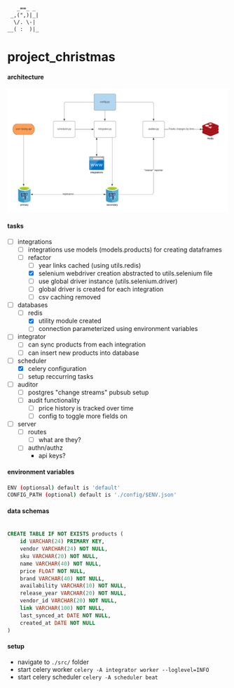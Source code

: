        _==_ _
     _,(",)|_|
      \/. \-|
    __( :  )|_

# project_christmas

#### architecture

![architecture](./images/architecture.png?raw=true "High-Level Architecture")

#### tasks
- [ ] integrations
    - [ ] integrations use models (models.products) for creating dataframes
    - [ ] refactor
        - [ ] year links cached (using utils.redis)
        - [x] selenium webdriver creation abstracted to utils.selenium file
        - [ ] use global driver instance (utils.selenium.driver)
        - [ ] global driver is created for each integration
        - [ ] csv caching removed
- [ ] databases
    - [ ] redis
        - [x] utility module created
        - [ ] connection parameterized using environment variables
- [ ] integrator
    - [ ] can sync products from each integration
    - [ ] can insert new products into database
- [ ] scheduler
    - [x] celery configuration
    - [ ] setup reccurring tasks
- [ ] auditor
    - [ ] postgres "change streams" pubsub setup
    - [ ] audit functionality
        - [ ] price history is tracked over time
        - [ ] config to toggle more fields on
- [ ] server
    - [ ] routes
        - [ ] what are they?
    - [ ] authn/authz
        - api keys?

#### environment variables
```bash
ENV (optionsal) default is 'default'
CONFIG_PATH (optional) default is './config/$ENV.json'
```

#### data schemas
```sql

CREATE TABLE IF NOT EXISTS products (
    id VARCHAR(24) PRIMARY KEY,
    vendor VARCHAR(24) NOT NULL,
    sku VARCHAR(20) NOT NULL,
    name VARCHAR(40) NOT NULL,
    price FLOAT NOT NULL,
    brand VARCHAR(40) NOT NULL,
    availability VARCHAR(10) NOT NULL,
    release_year VARCHAR(20) NOT NULL,
    vendor_id VARCHAR(20) NOT NULL,
    link VARCHAR(100) NOT NULL,
    last_synced_at DATE NOT NULL,
    created_at DATE NOT NULL
)

```

#### setup
- navigate to `./src/` folder
- start celery worker `celery -A integrator worker --loglevel=INFO`
- start celery scheduler `celery -A scheduler beat`
